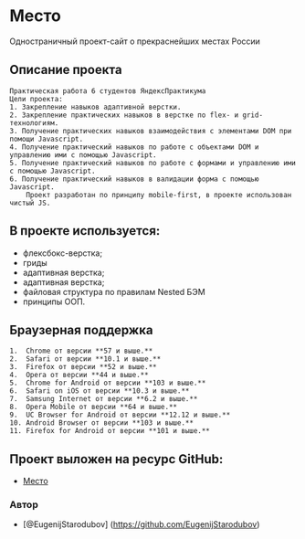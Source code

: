 # **Место**

Одностраничный проект-сайт о прекраснейших местах России

## **Описание проекта**

    Практическая работа 6 студентов ЯндексПрактикума
    Цели проекта:
    1. Закрепление навыков адаптивной верстки.
    2. Закрепление практических навыков в верстке по flex- и grid-технологиям.
    3. Получение практических навыков взаимодействия с элементами DOM при помощи Javascript.
    4. Получение практический навыков по работе с объектами DOM и управлению ими с помощью Javascript.
    5. Получение практический навыков по работе с формами и управлению ими с помощью Javascript.
    6. Получение практический навыков в валидации форма с помощью Javascript.
    	Проект разработан по принципу mobile-first, в проекте использован чистый JS.

## **В проекте используется:**

- флексбокс-верстка;
- гриды
- адаптивная верстка;
- адаптивная верстка;
- файловая структура по правилам Nested БЭМ
- принципы ООП.

## **Браузерная поддержка**

    1.  Chrome от версии **57 и выше.**
    2.  Safari от версии **10.1 и выше.**
    3.  Firefox от версии **52 и выше.**
    4.  Opera от версии **44 и выше.**
    5.  Chrome for Android от версии **103 и выше.**
    6.  Safari on iOS от версии **10.3 и выше.**
    7.  Samsung Internet от версии **6.2 и выше.**
    8.  Opera Mobile от версии **64 и выше.**
    9.  UC Browser for Android от версии **12.12 и выше.**
    10. Android Browser от версии **103 и выше.**
    11. Firefox for Android от версии **101 и выше.**

## **Проект выложен на ресурс GitHub:**

- [Место](https://eugenijstarodubov.github.io/mesto/)

### Автор

- [@EugenijStarodubov] (https://github.com/EugenijStarodubov)
